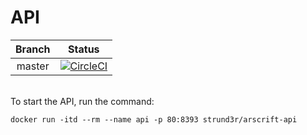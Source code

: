 # API

|  Branch  | Status |
| :------: | :----: |
|  master  |  [![CircleCI](https://circleci.com/gh/arscrift/api/tree/master.svg?style=svg)](https://circleci.com/gh/arscrift/api/tree/master)  |
\
To start the API, run the command:
```
docker run -itd --rm --name api -p 80:8393 strund3r/arscrift-api
```